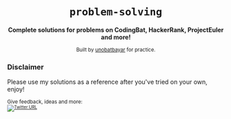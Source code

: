 <div align="center">
  <h1><code>problem-solving</code></h1>

  <strong>Complete solutions for problems on CodingBat, HackerRank, ProjectEuler and more!</strong>
  
  <sub> Built by <a href="https://www.twitter.com/unobatbayar">unobatbayar</a> for practice. </sub>
</div>

### Disclaimer
Please use my solutions as a reference after you've tried on your own, enjoy!

<sub>Give feedback, ideas and more: <br> <sub> 
[![Twitter URL](https://img.shields.io/twitter/url/https/twitter.com/unobatbayar.svg?style=social&label=Follow%20%40unobatbayar)](https://twitter.com/unobatbayar)
